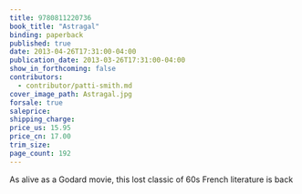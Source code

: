 ```yaml
---
title: 9780811220736
book_title: "Astragal"
binding: paperback
published: true
date: 2013-04-26T17:31:00-04:00
publication_date: 2013-03-26T17:31:00-04:00
show_in_forthcoming: false
contributors:
  - contributor/patti-smith.md
cover_image_path: Astragal.jpg
forsale: true
saleprice:
shipping_charge:
price_us: 15.95
price_cn: 17.00
trim_size:
page_count: 192
---
```

As alive as a Godard movie, this lost classic of 60s French literature is back

